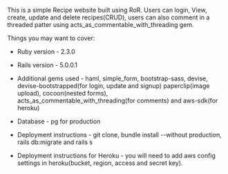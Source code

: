 This is a simple Recipe website built using RoR.
Users can login, View, create, update and delete recipes(CRUD), users can also comment in a threaded patter using acts_as_commentable_with_threading gem.

Things you may want to cover:

* Ruby version - 2.3.0

* Rails version - 5.0.0.1

* Additional gems used - haml, simple_form, bootstrap-sass, devise, devise-bootstrapped(for login, update and signup)
	paperclip(image upload), cocoon(nested forms), acts_as_commentable_with_threading(for comments) and aws-sdk(for heroku)

* Database - pg for production

* Deployment instructions - git clone, bundle install --without production, rails db:migrate and rails s

* Deployment instructions for Heroku - you will need to add aws config settings in heroku(bucket, region, access and secret key).
